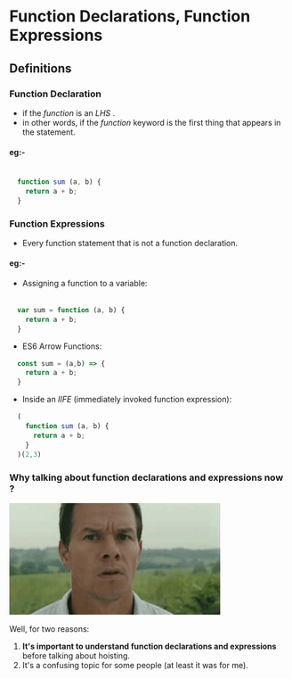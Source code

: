 # Function Declarations, Function Expressions


## Definitions

### Function Declaration
- if the _function_ is an _LHS_ .
- in other words, if the _function_ keyword is the first thing that appears in the statement.

#### eg:-

```js

  function sum (a, b) {
    return a + b;
  }

```

### Function Expressions
- Every function statement that is not a function declaration.   

#### eg:-
- Assigning a function to a variable:  

```js

  var sum = function (a, b) {
    return a + b;
  }

```

- ES6 Arrow Functions:
```js
  const sum = (a,b) => {
    return a + b;
  }
```
- Inside an _IIFE_ (immediately invoked function expression):
```js
  (
    function sum (a, b) {
      return a + b;
    }
  )(2,3)
```

### Why talking about function declarations and expressions now ?

<img src="https://github.com/siffogh/seif-gifs/raw/master/confused.gif" style="max-height:200px"/>

Well, for two reasons:
1. **It's important to understand function declarations and expressions** before talking about hoisting.
2. It's a confusing topic for some people (at least it was for me).
